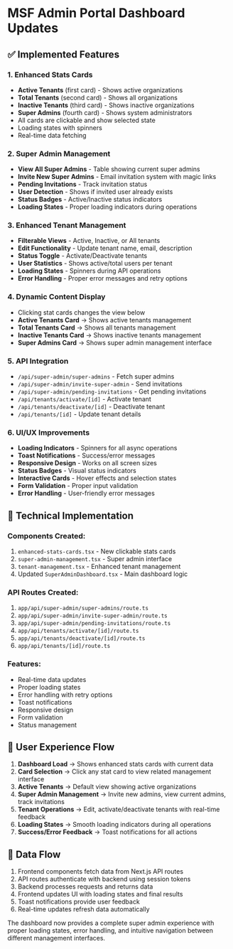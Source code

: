 # MSF Admin Portal Dashboard Updates

## ✅ Implemented Features

### 1. Enhanced Stats Cards
- **Active Tenants** (first card) - Shows active organizations
- **Total Tenants** (second card) - Shows all organizations  
- **Inactive Tenants** (third card) - Shows inactive organizations
- **Super Admins** (fourth card) - Shows system administrators
- All cards are clickable and show selected state
- Loading states with spinners
- Real-time data fetching

### 2. Super Admin Management
- **View All Super Admins** - Table showing current super admins
- **Invite New Super Admins** - Email invitation system with magic links
- **Pending Invitations** - Track invitation status
- **User Detection** - Shows if invited user already exists
- **Status Badges** - Active/Inactive status indicators
- **Loading States** - Proper loading indicators during operations

### 3. Enhanced Tenant Management
- **Filterable Views** - Active, Inactive, or All tenants
- **Edit Functionality** - Update tenant name, email, description
- **Status Toggle** - Activate/Deactivate tenants
- **User Statistics** - Shows active/total users per tenant
- **Loading States** - Spinners during API operations
- **Error Handling** - Proper error messages and retry options

### 4. Dynamic Content Display
- Clicking stat cards changes the view below
- **Active Tenants Card** → Shows active tenants management
- **Total Tenants Card** → Shows all tenants management  
- **Inactive Tenants Card** → Shows inactive tenants management
- **Super Admins Card** → Shows super admin management interface

### 5. API Integration
- `/api/super-admin/super-admins` - Fetch super admins
- `/api/super-admin/invite-super-admin` - Send invitations
- `/api/super-admin/pending-invitations` - Get pending invitations
- `/api/tenants/activate/[id]` - Activate tenant
- `/api/tenants/deactivate/[id]` - Deactivate tenant
- `/api/tenants/[id]` - Update tenant details

### 6. UI/UX Improvements
- **Loading Indicators** - Spinners for all async operations
- **Toast Notifications** - Success/error messages
- **Responsive Design** - Works on all screen sizes
- **Status Badges** - Visual status indicators
- **Interactive Cards** - Hover effects and selection states
- **Form Validation** - Proper input validation
- **Error Handling** - User-friendly error messages

## 🔧 Technical Implementation

### Components Created:
1. `enhanced-stats-cards.tsx` - New clickable stats cards
2. `super-admin-management.tsx` - Super admin interface
3. `tenant-management.tsx` - Enhanced tenant management
4. Updated `SuperAdminDashboard.tsx` - Main dashboard logic

### API Routes Created:
1. `app/api/super-admin/super-admins/route.ts`
2. `app/api/super-admin/invite-super-admin/route.ts`
3. `app/api/super-admin/pending-invitations/route.ts`
4. `app/api/tenants/activate/[id]/route.ts`
5. `app/api/tenants/deactivate/[id]/route.ts`
6. `app/api/tenants/[id]/route.ts`

### Features:
- Real-time data updates
- Proper loading states
- Error handling with retry options
- Toast notifications
- Responsive design
- Form validation
- Status management

## 🎯 User Experience Flow

1. **Dashboard Load** → Shows enhanced stats cards with current data
2. **Card Selection** → Click any stat card to view related management interface
3. **Active Tenants** → Default view showing active organizations
4. **Super Admin Management** → Invite new admins, view current admins, track invitations
5. **Tenant Operations** → Edit, activate/deactivate tenants with real-time feedback
6. **Loading States** → Smooth loading indicators during all operations
7. **Success/Error Feedback** → Toast notifications for all actions

## 🔄 Data Flow

1. Frontend components fetch data from Next.js API routes
2. API routes authenticate with backend using session tokens
3. Backend processes requests and returns data
4. Frontend updates UI with loading states and final results
5. Toast notifications provide user feedback
6. Real-time updates refresh data automatically

The dashboard now provides a complete super admin experience with proper loading states, error handling, and intuitive navigation between different management interfaces.